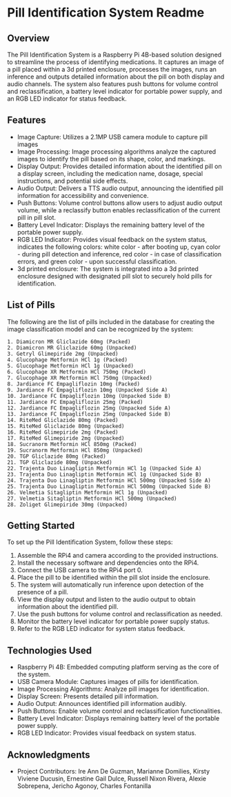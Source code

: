 # Pill Identification System Readme

## Overview
The Pill Identification System is a Raspberry Pi 4B-based solution designed to streamline the process of identifying medications. It captures an image of a pill placed within a 3d printed enclosure, processes the images, runs an inference and outputs detailed information about the pill on both display and audio channels. The system also features push buttons for volume control and reclassification, a battery level indicator for portable power supply, and an RGB LED indicator for status feedback.

## Features
- Image Capture: Utilizes a 2.1MP USB camera module to capture pill images
- Image Processing: Image processing algorithms analyze the captured images to identify the pill based on its shape, color, and markings.
- Display Output: Provides detailed information about the identified pill on a display screen, including the medication name, dosage, special instructions, and potential side effects.
- Audio Output: Delivers a TTS audio output, announcing the identified pill information for accessibility and convenience.
- Push Buttons: Volume control buttons allow users to adjust audio output volume, while a reclassify button enables reclassification of the current pill in pill slot.
- Battery Level Indicator: Displays the remaining battery level of the portable power supply.
- RGB LED Indicator: Provides visual feedback on the system status, indicates the following colors:
	white color - after booting up,
	cyan color - during pill detection and inference, 
	red color - in case of classification errors, and 
	green color - upon successful classification.
- 3d printed enclosure: The system is integrated into a 3d printed enclosure designed with designated pill slot to securely hold pills for identification.

## List of Pills
The following are the list of pills included in the database for creating the image classification model and can be recognized by the system:

	1. Diamicron MR Gliclazide 60mg (Packed)
	2. Diamicron MR Gliclazide 60mg (Unpacked)
	3. Getryl Glimepiride 2mg (Unpacked)
	4. Glucophage Metformin HCl 1g (Packed)
	5. Glucophage Metformin HCl 1g (Unpacked)
	6. Glucophage XR Metformin HCl 750mg (Packed)
	7. Glucophage XR Metformin HCl 750mg (Unpacked)
	8. Jardiance FC Empagliflozin 10mg (Packed)
	9. Jardiance FC Empagliflozin 10mg (Unpacked Side A)
	10. Jardiance FC Empagliflozin 10mg (Unpacked Side B)
	11. Jardiance FC Empagliflozin 25mg (Packed)
	12. Jardiance FC Empagliflozin 25mg (Unpacked Side A)
	13. Jardiance FC Empagliflozin 25mg (Unpacked Side B)
	14. RiteMed Gliclazide 80mg (Packed)
	15. RiteMed Gliclazide 80mg (Unpacked)
	16. RiteMed Glimepiride 2mg (Packed)
	17. RiteMed Glimepiride 2mg (Unpacked)
	18. Sucranorm Metformin HCl 850mg (Packed)
	19. Sucranorm Metformin HCl 850mg (Unpacked)
	20. TGP Gliclazide 80mg (Packed)
	21. TGP Gliclazide 80mg (Unpacked)
	22. Trajenta Duo Linagliptin Metformin HCl 1g (Unpacked Side A)
	23. Trajenta Duo Linagliptin Metformin HCl 1g (Unpacked Side B)
	24. Trajenta Duo Linagliptin Metformin HCl 500mg (Unpacked Side A)
	25. Trajenta Duo Linagliptin Metformin HCl 500mg (Unpacked Side B)
	26. Velmetia Sitagliptin Metformin HCl 1g (Unpacked)
	27. Velmetia Sitagliptin Metformin HCl 500mg (Unpacked)
	28. Zoliget Glimepiride 30mg (Unpacked)

## Getting Started
To set up the Pill Identification System, follow these steps:
1. Assemble the RPi4 and camera according to the provided instructions.
2. Install the necessary software and dependencies onto the RPi4.
3. Connect the USB camera to the RPi4 port 0.
4. Place the pill to be identified within the pill slot inside the enclosure.
5. The system will automatically run inference upon detection of the presence of a pill.
6. View the display output and listen to the audio output to obtain information about the identified pill.
7. Use the push buttons for volume control and reclassification as needed.
8. Monitor the battery level indicator for portable power supply status.
9. Refer to the RGB LED indicator for system status feedback.


## Technologies Used
- Raspberry Pi 4B: Embedded computing platform serving as the core of the system.
- USB Camera Module: Captures images of pills for identification.
- Image Processing Algorithms: Analyze pill images for identification.
- Display Screen: Presents detailed pill information.
- Audio Output: Announces identified pill information audibly.
- Push Buttons: Enable volume control and reclassification functionalities.
- Battery Level Indicator: Displays remaining battery level of the portable power supply.
- RGB LED Indicator: Provides visual feedback on system status.

## Acknowledgments
- Project Contributors: Ire Ann De Guzman, Marianne Domilies, Kirsty Viviene Ducusin, Ernestine Gail Dulce, Russell Nixon Rivera, Alexie Sobrepena, Jericho Agonoy, Charles Fontanilla

